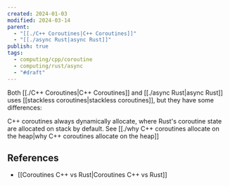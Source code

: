 ```yaml
---
created: 2024-01-03
modified: 2024-03-14
parent:
  - "[[./C++ Coroutines|C++ Coroutines]]"
  - "[[./async Rust|async Rust]]"
publish: true
tags:
  - computing/cpp/coroutine
  - computing/rust/async
  - "#draft"
---
```

Both [[./C++ Coroutines|C++ Coroutines]] and [[./async Rust|async Rust]] uses [[stackless coroutines|stackless coroutines]], but they have some differences:

C++ coroutines always dynamically allocate, where Rust's coroutine state are allocated on stack by default. See [[./why C++ coroutines allocate on the heap|why C++ coroutines allocate on the heap]]
## References
- [[Coroutines C++ vs Rust|Coroutines C++ vs Rust]]